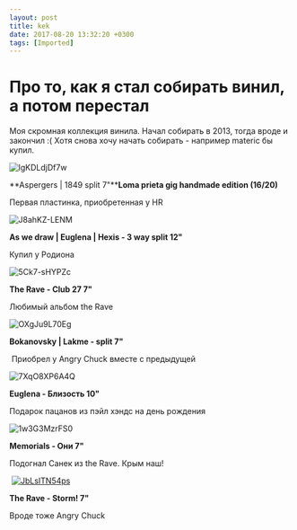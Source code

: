 ```yaml
---
layout: post
title: kek
date: 2017-08-20 13:32:20 +0300
tags: [Imported]
---
```

# Про то, как я стал собирать винил, а потом перестал

Моя скромная коллекция винила. Начал собирать в 2013, тогда вроде и закончил :(
Хотя снова хочу начать собирать - например materic бы купил.

![IgKDLdjDf7w](https://vlaim.s3.amazonaws.com/uploads/2015/01/IgKDLdjDf7w.jpg)

**Aspergers | 1849 split 7"****Loma prieta gig handmade edition (16/20)**

Первая пластинка, приобретенная у HR

![J8ahKZ-LENM](https://vlaim.s3.amazonaws.com/uploads/2015/01/J8ahKZ-LENM.jpg)

**As we draw | Euglena | Hexis - 3 way split 12"**

Купил у Родиона

![5Ck7-sHYPZc](https://vlaim.s3.amazonaws.com/uploads/2015/01/5Ck7-sHYPZc.jpg)

**The Rave - Club 27 7"**

Любимый альбом the Rave

![OXgJu9L70Eg](https://vlaim.s3.amazonaws.com/uploads/2015/01/OXgJu9L70Eg.jpg)

**Bokanovsky | Lakme - split 7"**

 Приобрел у Angry Chuck вместе с предыдущей

![7XqO8XP6A4Q](https://vlaim.s3.amazonaws.com/uploads/2015/01/7XqO8XP6A4Q.jpg)

**Euglena - Близость 10"**

Подарок пацанов из пэйл хэндс на день рождения

![1w3G3MzrFS0](https://vlaim.s3.amazonaws.com/uploads/2015/01/1w3G3MzrFS0.jpg)   

**Memorials - Они 7"**

Подогнал Санек из the Rave. Крым наш!

 [![JbLsITN54ps](https://vlaim.s3.amazonaws.com/uploads/2015/01/JbLsITN54ps.jpg)](https://vlaim.s3.amazonaws.com/uploads/2015/01/JbLsITN54ps.jpg)

**The Rave - Storm! 7"**

Вроде тоже Angry Chuck